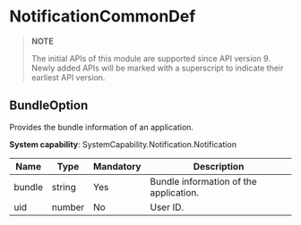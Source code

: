 # NotificationCommonDef

> **NOTE**
>
> The initial APIs of this module are supported since API version 9. Newly added APIs will be marked with a superscript to indicate their earliest API version.

## BundleOption

Provides the bundle information of an application.

**System capability**: SystemCapability.Notification.Notification

| Name  | Type  | Mandatory| Description  |
| ------ | ------ |---- |  ------ |
| bundle | string | Yes| Bundle information of the application.|
| uid    | number | No| User ID.|
